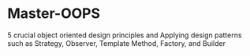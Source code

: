 # Master-OOPS
5 crucial object oriented design principles and Applying design patterns such as Strategy, Observer, Template Method, Factory, and Builder
